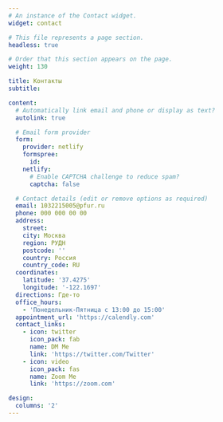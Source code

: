 ```yaml
---
# An instance of the Contact widget.
widget: contact

# This file represents a page section.
headless: true

# Order that this section appears on the page.
weight: 130

title: Контакты
subtitle:

content:
  # Automatically link email and phone or display as text?
  autolink: true

  # Email form provider
  form:
    provider: netlify
    formspree:
      id:
    netlify:
      # Enable CAPTCHA challenge to reduce spam?
      captcha: false

  # Contact details (edit or remove options as required)
  email: 1032215005@pfur.ru
  phone: 000 000 00 00
  address:
    street: 
    city: Москва
    region: РУДН
    postcode: ''
    country: Россия
    country_code: RU
  coordinates:
    latitude: '37.4275'
    longitude: '-122.1697'
  directions: Где-то
  office_hours:
    - 'Понедельник-Пятница с 13:00 до 15:00'
  appointment_url: 'https://calendly.com'
  contact_links:
    - icon: twitter
      icon_pack: fab
      name: DM Me
      link: 'https://twitter.com/Twitter'
    - icon: video
      icon_pack: fas
      name: Zoom Me
      link: 'https://zoom.com'

design:
  columns: '2'
---
```

